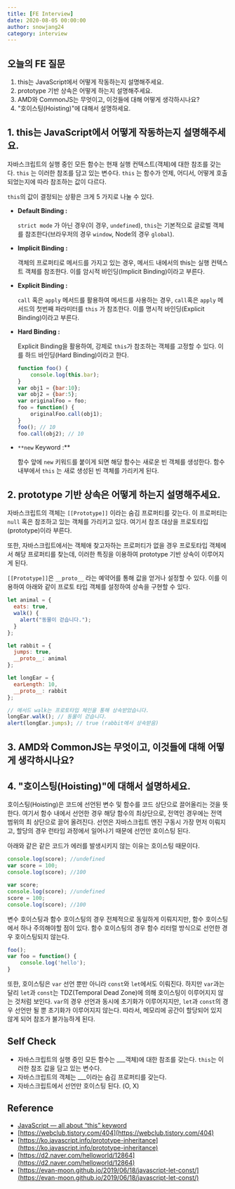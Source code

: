 ```yaml
---
title: [FE Interview] 
date: 2020-08-05 00:00:00
author: snowjang24
category: interview
---
```


## 오늘의 FE 질문

1. this는 JavaScript에서 어떻게 작동하는지 설명해주세요.
2. prototype 기반 상속은 어떻게 하는지 설명해주세요.
3. AMD와 CommonJS는 무엇이고, 이것들에 대해 어떻게 생각하시나요?
4. "호이스팅(Hoisting)"에 대해서 설명하세요.

## 1. this는 JavaScript에서 어떻게 작동하는지 설명해주세요.

자바스크립트의 실행 중인 모든 함수는 현재 실행 컨텍스트(객체)에 대한 참조를 갖는다. `this` 는 이러한 참조를 담고 있는 변수다. `this` 는 함수가 언제, 어디서, 어떻게 호출 되었는지에 따라 참조하는 값이 다르다.

`this`의 값이 결정되는 상황은 크게 5 가지로 나눌 수 있다. 

- **Default Binding :**

    `strict mode` 가 아닌 경우(이 경우, `undefined`), `this`는 기본적으로 글로벌 객체를 참조한다(브라우저의 경우 `window`, Node의 경우 `global`). 

- **Implicit Binding :**

    객체의 프로퍼티로 메서드를 가지고 있는 경우, 메서드 내에서의 this는 실행 컨텍스트 객체를 참조한다. 이를 암시적 바인딩(Implicit Binding)이라고 부른다.

- **Explicit Binding :**

    `call` 혹은 `apply` 메서드를 활용하여 메서드를 사용하는 경우, `call`혹은 `apply` 메서드의 첫번째 파라미터를 `this` 가 참조한다. 이를 명시적 바인딩(Explicit Binding)이라고 부른다.

- **Hard Binding :**

    Explicit Binding을 활용하여, 강제로 `this`가 참조하는 객체를 고정할 수 있다. 이를 하드 바인딩(Hard Binding)이라고 한다.

    ```jsx
    function foo() {
        console.log(this.bar);
    }
    var obj1 = {bar:10};
    var obj2 = {bar:5};
    var originalFoo = foo;
    foo = function() {
        originalFoo.call(obj1);
    }
    foo(); // 10
    foo.call(obj2); // 10
    ```

- `**new` Keyword :**

    함수 앞에 `new` 키워드를 붙이게 되면 해당 함수는 새로운 빈 객체를 생성한다. 함수 내부에서 `this` 는 새로 생성된 빈 객체를 가리키게 된다.

## 2. prototype 기반 상속은 어떻게 하는지 설명해주세요.

자바스크립트의 객체는 `[[Prototype]]` 이라는 숨김 프로퍼티를 갖는다. 이 프로퍼티는 `null` 혹은 참조하고 있는 객체를 가리키고 있다. 여기서 참조 대상을 프로토타입(prototype)이라 부른다.

또한, 자바스크립트에서는 객체애 찾고자하는 프로퍼티가 없을 경우 프로토타입 객체에서 해당 프로퍼티를 찾는데, 이러한 특징을 이용하여 prototype 기반 상속이 이루어지게 된다.

`[[Prototype]]`은 `__proto__` 라는 예약어를 통해 값을 얻거나 설정할 수 있다. 이를 이용하여 아래와 같이 프로토 타입 객체를 설정하여 상속을 구현할 수 있다.

```jsx
let animal = {
  eats: true,
  walk() {
    alert("동물이 걷습니다.");
  }
};

let rabbit = {
  jumps: true,
  __proto__: animal
};

let longEar = {
  earLength: 10,
  __proto__: rabbit
};

// 메서드 walk는 프로토타입 체인을 통해 상속받았습니다.
longEar.walk(); // 동물이 걷습니다.
alert(longEar.jumps); // true (rabbit에서 상속받음)
```

## 3. AMD와 CommonJS는 무엇이고, 이것들에 대해 어떻게 생각하시나요?

## 4. "호이스팅(Hoisting)"에 대해서 설명하세요.

호이스팅(Hoisting)은 코드에 선언된 변수 및 함수를 코드 상단으로 끌어올리는 것을 뜻한다. 여기서 함수 내에서 선언한 경우 해당 함수의 최상단으로, 전역인 경우에는 전역 범위의 최 상단으로 끌어 올려진다. 선언은 자바스크립트 엔진 구동시 가장 먼저 이뤄지고, 할당의 경우 런타임 과정에서 일어나기 때문에 선언만 호이스팅 된다.

아래와 같은 같은 코드가 에러를 발생시키지 않는 이유는 호이스팅 때문이다. 

```jsx
console.log(score); //undefined
var score = 100;
console.log(score); //100
```

```jsx
var score;
console.log(score); //undefined
score = 100;
console.log(score); //100
```

변수 호이스팅과 함수 호이스팅의 경우 전체적으로 동일하게 이뤄지지만, 함수 호이스팅에서 하나 주의해야할 점이 있다. 함수 호이스팅의 경우 함수 리터럴 방식으로 선언한 경우 호이스팅되지 않는다. 

```jsx
foo();
var foo = function() {
	console.log('hello');
}
```

또한, 호이스팅은 `var` 선언 뿐만 아니라 `const`와 `let`에서도 이뤄진다. 하지만 `var`과는 달리 `let`과 `const`는 TDZ(Temporal Dead Zone)에 의해 호이스팅이 이루어지지 않는 것처럼 보인다. `var`의 경우 선언과 동시에 초기화가 이루어지지만, `let`과 `const`의 경우 선언만 될 뿐 초기화가 이루어지지 않는다. 따라서, 메모리에 공간이 할당되어 있지 않게 되어 참조가 불가능하게 된다.

## Self Check

- 자바스크립트의 실행 중인 모든 함수는 ___객체)에 대한 참조를 갖는다. `this`는 이러한 참조 값을 담고 있는 변수다.
- 자바스크립트의 객체는 ___이라는 숨김 프로퍼티를 갖는다.
- 자바스크립트에서 선언만 호이스팅 된다. (O, X)

## Reference

- [JavaScript — all about “this” keyword](https://codeburst.io/all-about-this-and-new-keywords-in-javascript-38039f71780c)
- [https://webclub.tistory.com/404](https://webclub.tistory.com/404)
- [https://ko.javascript.info/prototype-inheritance](https://ko.javascript.info/prototype-inheritance)
- [https://d2.naver.com/helloworld/12864](https://d2.naver.com/helloworld/12864)
- [https://evan-moon.github.io/2019/06/18/javascript-let-const/](https://evan-moon.github.io/2019/06/18/javascript-let-const/)